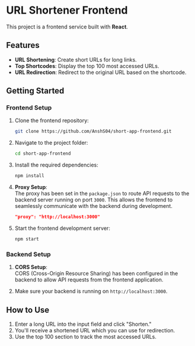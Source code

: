 # URL Shortener Frontend

This project is a frontend service built with **React**.

## Features

- **URL Shortening**: Create short URLs for long links.
- **Top Shortcodes**: Display the top 100 most accessed URLs.
- **URL Redirection**: Redirect to the original URL based on the shortcode.

## Getting Started

### Frontend Setup

1. Clone the frontend repository:
   ```bash
   git clone https://github.com/AnshS04/short-app-frontend.git
   ```

2. Navigate to the project folder:
   ```bash
   cd short-app-frontend
   ```

3. Install the required dependencies:
   ```bash
   npm install
   ```

4. **Proxy Setup**:  
   The proxy has been set in the `package.json` to route API requests to the backend server running on port `3000`. This allows the frontend to seamlessly communicate with the backend during development.

   ```json
   "proxy": "http://localhost:3000"
   ```

5. Start the frontend development server:
   ```bash
   npm start
   ```

### Backend Setup

1. **CORS Setup**:  
   CORS (Cross-Origin Resource Sharing) has been configured in the backend to allow API requests from the frontend application.
   
2. Make sure your backend is running on `http://localhost:3000`.

## How to Use

1. Enter a long URL into the input field and click "Shorten."
2. You'll receive a shortened URL which you can use for redirection.
3. Use the top 100 section to track the most accessed URLs.
